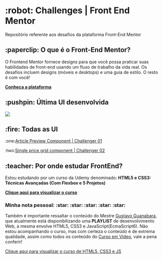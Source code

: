 <h1 align="left">:robot: Challenges | Front End Mentor</h1>
<p>Repositório referente aos desafios da plataforma Front-End Mentor<p>

<h2 align="left">:paperclip: O que é o Front-End Mentor?</h2>
<p>O Frontend Mentor fornece designs para que você possa praticar suas habilidades de front-end usando um fluxo de trabalho da vida real. Os desafios incluem designs (móveis e desktops) e uma guia de estilo. O resto é com você!</p>

<a href="https://www.frontendmentor.io/dashboard"><strong>Conheça a plataforma</strong></a>

<h2 align="left">:pushpin: Última UI desenvolvida </h2>
<img src="https://i.ibb.co/RS7pd0Z/Single-Price-Grid-Component.png">

<h2 align="left">:fire: Todas as UI</h2>
<p>:one:<a href="https://github.com/WillDavid/Challenges-Frontend-Mentor/tree/main/Article%20Preview%20Component%20%7C%20Challenger%2001">Article Preview Component | Challenger 01</a></p>

<p>:two:<a href="https://github.com/WillDavid/Challenges-Frontend-Mentor/tree/main/Single%20price%20grid%20component%20%7C%20Challenger%2002">Single price grid component | Challenger 02</a></p>


<h2 align="left">:teacher: Por onde estudar FrontEnd?</h2>
<p>Estou estudando por um curso da Udemy denominado: <strong> HTML5 e CSS3: Técnicas Avançadas (Com Flexbox e 5 Projetos)</strong></p>
<a href="https://www.udemy.com/course/html5-e-css3-tecnicas-avancadas-com-flexbox-e-3-projetos/"><p><strong>Clique aqui para visualizar o curso</strong></p></a>

<h3 align="left"> Minha nota pessoal: :star: :star: :star: :star: :star: </h3>

<p>Também é importante ressaltar o conteúdo do Mestre <a href="https://www.linkedin.com/in/guanabara/">Gustavo Guanabara</a>, que atualmente está disponibilizando uma <strong>PLAYLIST</strong> de desenvolvimento Web, a mesma envolve HTML5, CSS3 e JavaScript(EcmaScript6). Não estou acompanhando o curso, mas com certeza o conteúdo é de extrema qualidade, assim como todos os conteúdo do <a href="https://www.cursoemvideo.com/">Curso em Vídeo</a>, vale a pena conferir!</p>

<a href="https://www.youtube.com/watch?v=Ejkb_YpuHWs&list=PLHz_AreHm4dkZ9-atkcmcBaMZdmLHft8n"><p>Clique aqui para visualizar o curso de HTML5, CSS3 e JS</p></a>



